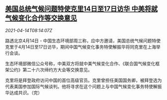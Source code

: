 <!--1618389062000-->
[美国总统气候问题特使克里14日至17日访华 中美将就气候变化合作等交换意见](https://cn.reuters.com/article/us-climate-envoy-china-0414-idCNKBS2C10VN)
------

<div><i>2021-04-14T08:14:07Z</i></div><p>路透北京4月14日 - 中国生态环境部周三称，应中方邀请，美国总统气候问题特使克里于4月14日至17日访华，期间中国气候变化事务特使解振华将同克里在上海举行会谈。</p><p>生态环境部微信公众号称，中美双方将就中美气候变化合作、《联合国气候变化框架公约》第二十六次缔约方大会等交换意见。</p><p>克里将是拜登政府访问中国的首位高级官员。克里曾担任美国国务卿，被拜登选为代表美国参加国际气候谈判。他将寻求在这个问题上与中国气候变化事务特使解振华达成共识。（完）</p>
